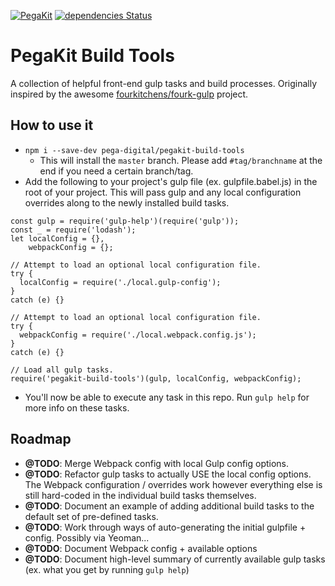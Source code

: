 [![PegaKit](https://img.shields.io/badge/PK-PegaKit-0092f8.svg)](http://pegakit.io/)
[![dependencies Status](https://david-dm.org/pega-digital/pegakit-build-tools/status.svg)](https://david-dm.org/pega-digital/pegakit-build-tools)

# PegaKit Build Tools
A collection of helpful front-end gulp tasks and build processes. Originally inspired by the awesome [fourkitchens/fourk-gulp](https://github.com/fourkitchens/emulsify-gulp) project.

## How to use it
* `npm i --save-dev pega-digital/pegakit-build-tools`
  * This will install the `master` branch. Please add `#tag/branchname` at the end if you need a certain branch/tag.
* Add the following to your project's gulp file (ex. gulpfile.babel.js) in the root of your project. This will pass gulp and any local configuration overrides along to the newly installed build tasks.

```
const gulp = require('gulp-help')(require('gulp'));
const _ = require('lodash');
let localConfig = {},
    webpackConfig = {};

// Attempt to load an optional local configuration file.
try {
  localConfig = require('./local.gulp-config');
}
catch (e) {}

// Attempt to load an optional local configuration file.
try {
  webpackConfig = require('./local.webpack.config.js');
}
catch (e) {}

// Load all gulp tasks.
require('pegakit-build-tools')(gulp, localConfig, webpackConfig);
```

* You'll now be able to execute any task in this repo. Run `gulp help` for more info on these tasks.


## Roadmap
* **@TODO**: Merge Webpack config with local Gulp config options.
* **@TODO**: Refactor gulp tasks to actually USE the local config options. The Webpack configuration / overrides work however everything else is still hard-coded in the individual build tasks themselves.
* **@TODO**: Document an example of adding additional build tasks to the default set of pre-defined tasks.
* **@TODO**: Work through ways of auto-generating the initial gulpfile + config. Possibly via Yeoman...
* **@TODO**: Document Webpack config + available options
* **@TODO**: Document high-level summary of currently available gulp tasks (ex. what you get by running `gulp help`)

<!-- In Progress -->
<!--* The gulp-config.js file is still used and most likely would be committed to the project repo. The local.gulp-config could be used to override config for your machine and should be gitignored.-->